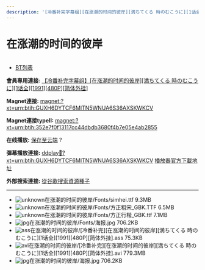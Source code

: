 ```yaml
---
description: '[冷番补完字幕组][在涨潮的时间的彼岸][満ちてくる 時のむこうに][1话全][1991][480P][简体外挂]'
---
```


# 在涨潮的时间的彼岸



<figure><img src="https://s1.ax1x.com/2018/11/03/i4HV4s.jpg" alt=""><figcaption></figcaption></figure>

* [BT列表](https://share.dmhy.org/topics/view/503179_1_1991_480P.html#tabs-1)

**會員專用連接:** [【冷番补完字幕组】\[在涨潮的时间的彼岸\]\[満ちてくる 時のむこうに\]\[1话全\]\[1991\]\[480P\]\[简体外挂\]](https://dl.dmhy.org/2018/11/03/352e7f0f13117cc44dbdb3680f4b7e05e4ab2855.torrent)

**Magnet連接:** [magnet:?xt=urn:btih:GUXH6DYTCF6MITN5WNUA6S36AXSKWKCV](https://magnet/?xt=urn:btih:GUXH6DYTCF6MITN5WNUA6S36AXSKWKCV\&dn=\&tr=http%3A%2F%2F104.238.198.186%3A8000%2Fannounce\&tr=udp%3A%2F%2F104.238.198.186%3A8000%2Fannounce\&tr=http%3A%2F%2Ftracker.openbittorrent.com%3A80%2Fannounce\&tr=udp%3A%2F%2Ftracker3.itzmx.com%3A6961%2Fannounce\&tr=http%3A%2F%2Ftracker4.itzmx.com%3A2710%2Fannounce\&tr=http%3A%2F%2Ftracker.publicbt.com%3A80%2Fannounce\&tr=http%3A%2F%2Ftracker.prq.to%2Fannounce\&tr=http%3A%2F%2Fopen.acgtracker.com%3A1096%2Fannounce\&tr=https%3A%2F%2Ft-115.rhcloud.com%2Fonly_for_ylbud\&tr=http%3A%2F%2Fbtfile.sdo.com%3A6961%2Fannounce\&tr=http%3A%2F%2Fexodus.desync.com%3A6969%2Fannounce\&tr=http%3A%2F%2F121.14.98.151%3A9090%2Fannounce\&tr=http%3A%2F%2F173.254.204.71%3A1096%2Fannounce\&tr=http%3A%2F%2F188.190.120.74%3A80%2Fannounce\&tr=http%3A%2F%2F94.228.192.98%2Fannounce\&tr=http%3A%2F%2F95.68.246.30%3A80%2Fannounce\&tr=http%3A%2F%2Fanisaishuu.de%3A2710%2Fannounce)

**Magnet連接typeII:** [magnet:?xt=urn:btih:352e7f0f13117cc44dbdb3680f4b7e05e4ab2855](https://magnet/?xt=urn:btih:352e7f0f13117cc44dbdb3680f4b7e05e4ab2855)

**在线播放:** [保存至云端](https://mypikpak.com/drive/url-checker?url=magnet:?xt=urn:btih:352e7f0f13117cc44dbdb3680f4b7e05e4ab2855) ?

**彈幕播放連接:** [ddplay:magnet:?xt=urn:btih:GUXH6DYTCF6MITN5WNUA6S36AXSKWKCV](ddplay:magnet:?xt=urn:btih:GUXH6DYTCF6MITN5WNUA6S36AXSKWKCV\&dn=\&tr=http%3A%2F%2F104.238.198.186%3A8000%2Fannounce\&tr=udp%3A%2F%2F104.238.198.186%3A8000%2Fannounce\&tr=http%3A%2F%2Ftracker.openbittorrent.com%3A80%2Fannounce\&tr=udp%3A%2F%2Ftracker3.itzmx.com%3A6961%2Fannounce\&tr=http%3A%2F%2Ftracker4.itzmx.com%3A2710%2Fannounce\&tr=http%3A%2F%2Ftracker.publicbt.com%3A80%2Fannounce\&tr=http%3A%2F%2Ftracker.prq.to%2Fannounce\&tr=http%3A%2F%2Fopen.acgtracker.com%3A1096%2Fannounce\&tr=https%3A%2F%2Ft-115.rhcloud.com%2Fonly_for_ylbud\&tr=http%3A%2F%2Fbtfile.sdo.com%3A6961%2Fannounce\&tr=http%3A%2F%2Fexodus.desync.com%3A6969%2Fannounce\&tr=http%3A%2F%2F121.14.98.151%3A9090%2Fannounce\&tr=http%3A%2F%2F173.254.204.71%3A1096%2Fannounce\&tr=http%3A%2F%2F188.190.120.74%3A80%2Fannounce\&tr=http%3A%2F%2F94.228.192.98%2Fannounce\&tr=http%3A%2F%2F95.68.246.30%3A80%2Fannounce\&tr=http%3A%2F%2Fanisaishuu.de%3A2710%2Fannounce) [播放器官方下載地址](http://www.dandanplay.com/?from=dmhy)

**外部搜索連接:** [從谷歌搜索資源種子](https://www.google.com/search?oe=utf-8\&q=352e7f0f13117cc44dbdb3680f4b7e05e4ab2855)

***

* ![unknown](https://share.dmhy.org/images/icon/unknown.gif)在涨潮的时间的彼岸/Fonts/simhei.ttf 9.3MB
* ![unknown](https://share.dmhy.org/images/icon/unknown.gif)在涨潮的时间的彼岸/Fonts/方正粗宋\_GBK.TTF 6.5MB
* ![unknown](https://share.dmhy.org/images/icon/unknown.gif)在涨潮的时间的彼岸/Fonts/方正行楷\_GBK.ttf 7.1MB
* ![jpg](https://share.dmhy.org/images/icon/jpg.gif)在涨潮的时间的彼岸/Fonts/海报.jpg 706.2KB
* ![ass](https://share.dmhy.org/images/icon/ass.gif)在涨潮的时间的彼岸/\[冷番补完]\[在涨潮的时间的彼岸]\[満ちてくる 時のむこうに]\[1话全]\[1991]\[480P]\[简体外挂].ass 75.3KB
* ![avi](https://share.dmhy.org/images/icon/avi.gif)在涨潮的时间的彼岸/\[冷番补完]\[在涨潮的时间的彼岸]\[満ちてくる 時のむこうに]\[1话全]\[1991]\[480P]\[简体外挂].avi 779.3MB
* ![jpg](https://share.dmhy.org/images/icon/jpg.gif)在涨潮的时间的彼岸/海报.jpg 706.2KB
